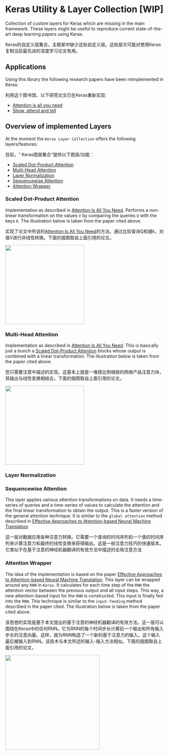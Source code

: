 # Keras Utility & Layer Collection [WIP]
Collection of custom layers for Keras which are missing in the main framework. These layers might be useful to reproduce current state-of-the-art deep learning papers using Keras.

Keras的自定义层集合，主框架中缺少这些自定义层。这些层次可能对使用Keras复制当前最先进的深度学习论文有用。

## Applications

Using this library the following research papers have been reimplemented in Keras:

利用这个图书馆，以下研究论文已在Keras重新实现:

- [Attention is all you need](https://github.com/FlashTek/attention-is-all-you-need-keras)
- [Show, attend and tell](https://github.com/FlashTek/show-attend-and-tell-keras)

## Overview of implemented Layers

At the moment the `Keras Layer Collection` offers the following layers/features:

目前，“ Keras图层集合”提供以下图层/功能： 

- [Scaled Dot-Product Attention](#sdpattention)
- [Multi-Head Attention](#mhatn)
- [Layer Normalization](#layernorm)
- [Sequencewise Attention](#seqatn)
- [Attention Wrapper](#atnwrapper)

### Scaled Dot-Product Attention <a name="sdpattention"></a>

Implementation as described in [Attention Is All You Need](https://arxiv.org/abs/1706.03762). Performs a non-linear transformation on the values `V` by comparing the queries `Q` with the keys `K`. The illustration below is taken from the paper cited above.

实现了论文中所说的[Attention Is All You Need](https://arxiv.org/abs/1706.03762)的方法。通过比较查询Q和键k，对值V进行非线性转换。下面的插图取自上面引用的论文。

<img src="https://i.imgur.com/7zDGedN.jpg" height=250>

### Multi-Head Attention <a name="mhatn"></a>
Implementation as described in [Attention Is All You Need](https://arxiv.org/abs/1706.03762). This is basically just a bunch a [Scaled Dot-Product Attention](#sdpattention) blocks whose output is combined with a linear transformation. The illustration below is taken from the paper cited above.

您只需要注意中描述的实现。这基本上就是一堆按比例缩放的网络产品注意力块，其输出与线性变换相结合。下面的插图取自上面引用的论文。

<img src="https://i.imgur.com/c0xLAfS.jpg" height=250>

### Layer Normalization <a name="layernorm"></a>


### Sequencewise Attention <a name="seqatn"></a>
This layer applies various attention transformations on data. It needs a time-series of queries and a time-series of values to calculate the attention and the final linear transformation to obtain the output. This is a faster version of the general attention technique. It is similar to the `global attention` method described in [Effective Approaches to Attention-based Neural Machine Translation](https://arxiv.org/abs/1508.04025)

这一层对数据应用各种注意力转换。它需要一个查询的时间序列和一个值的时间序列来计算注意力和最终的线性变换来获得输出。这是一般注意力技巧的快速版本。它类似于在基于注意的神经机器翻译的有效方法中描述的全局注意方法

### Attention Wrapper <a name="atnwrapper"></a>
The idea of the implementation is based on the paper [Effective Approaches to Attention-based Neural Machine Translation](https://arxiv.org/abs/1508.04025). This layer can be wrapped around any `RNN` in `Keras`. It calculates for each time step of the `RNN` the attention vector between the previous output and all input steps. This way, a new attention-based input for the `RNN` is constructed. This input is finally fed into the `RNN`. This technique is similar to the `input-feeding` method described in the paper cited. The illustration below is taken from the paper cited above.

该思想的实现是基于本文提出的基于注意的神经机器翻译的有效方法。这一层可以围绕在Keras中的任何RNN。它为RNN的每个时间步长计算前一个输出和所有输入步长的注意向量。这样，就为RNN构造了一个新的基于注意力的输入。这个输入最后被输入到RNN。该技术与本文所述的输入-输入方法相似。下面的插图取自上面引用的论文。

<img src="https://i.imgur.com/AZKWSd2.png" height=300>
